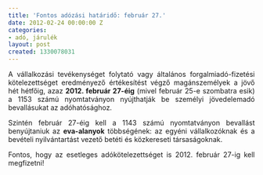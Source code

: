 ```yaml
---
title: 'Fontos adózási határidő: február 27.'
date: 2012-02-24 00:00:00 Z
categories:
- adó, járulék
layout: post
created: 1330078031
---
```


<p style="text-align: justify;">A vállalkozási tevékenységet folytató vagy általános forgalmiadó-fizetési kötelezettséget eredményező értékesítést végző magánszemélyek a jövő hét hétfőig, azaz <strong>2012. február 27-éig</strong> (mivel február 25-e szombatra esik) a 1153 számú nyomtatványon nyújthatják be személyi jövedelemadó bevallásukat az adóhatósághoz.</p><p style="text-align: justify;">Szintén február 27-éig kell a 1143 számú nyomtatványon bevallást benyújtaniuk az <strong>eva-alanyok</strong> többségének: az egyéni vállalkozóknak és a bevételi nyilvántartást vezető betéti és közkereseti társaságoknak.</p><p style="text-align: justify;">Fontos, hogy az esetleges adókötelezettséget is 2012. február 27-ig kell megfizetni!</p>
